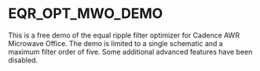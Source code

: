 # EQR_OPT_MWO_DEMO
This is a free demo of the equal ripple filter optimizer for Cadence AWR Microwave Office.
The demo is limited to a single schematic and a maximum filter order of five.
Some additional advanced features have been disabled.
